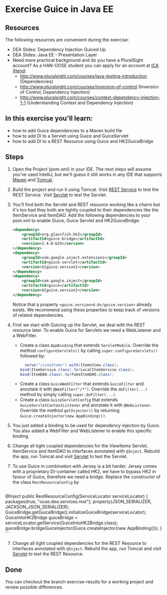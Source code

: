 Exercise Guice in Java EE
=========================
Resources
-------------
The following resources are convenient during the exercise:

* DEA Slides: Dependency Injection Guiced Up
* DEA Slides: Java EE - Presentation Layer
* Need more practical background and do you have a PluralSight account? As a HAN-OOSE student you can apply for an account at [ICA Xtend](https://ica-xtend.nl/winkel/):
	* http://www.pluralsight.com/courses/java-testing-introduction (Dependencies)
	* http://www.pluralsight.com/courses/inversion-of-control (Inversion of Control, Dependency Injection)
	* http://www.pluralsight.com/courses/context-dependency-injection-1-1 (Understanding Context and Dependency Injection)

In this exercise you'll learn:
------------------------------
* how to add Guice dependencies to a Maven build file
* how to add DI to a Servlet using Guice and GuiceServlet
* how to add DI to a REST Resource using Guice and HK2GuiceBridge

Steps
-----
1. Open the Project (pom.xml) in your IDE. The next steps will assume you've used IntelliJ, but we'll guess it still works in any IDE that supports [Maven](http://maven.apache.org/ "Maven") and [Tomcat](http://tomcat.apache.org).

2. Build the project and run it using Tomcat. Visit [REST Service](http://localhost:8080/rest/items) to test the REST Service. Visit [Servlet](http://localhost:8080/viewItems) to test the Servlet.

3. You'll find both the Servlet and REST resource working like a charm but it's too bad they both are tightly coupled to their dependencies like the ItemService and ItemDAO. Add the following dependencies to your pom.xml to enable Guice, Guice Servlet and HK2GuiceBridge:

    ```xml
    <dependency>
        <groupId>org.glassfish.hk2</groupId>
        <artifactId>guice-bridge</artifactId>
        <version>2.4.0-b25</version>
    </dependency>
    <dependency>
        <groupId>com.google.inject.extensions</groupId>
        <artifactId>guice-servlet</artifactId>
        <version>${guice.version}</version>
    </dependency>
    <dependency>
        <groupId>com.google.inject</groupId>
        <artifactId>guice</artifactId>
        <version>${guice.version}</version>
    </dependency>
    ```

    Notice that a property ```<guice.version>4.0</guice.version>``` already exists.
    We recommend using these properties to keep track of versions of related dependencies.

4. First we start with Guicing up the Servlet, we deal with the REST resource later. To enable Guice for Servlets we need a WebListener and a WebFilter.
	* Create a class ```AppBinding``` that extends ```ServletModule```. Override the method ```configureServlets()``` by calling ```super.configureServlets()``` followed by:
		```java
		  serve("/viewItems").with(ItemsView.class);
      bind(ItemService.class).to(LocalItemService.class);
      bind(ItemDAO.class).to(FakeItemDAO.class);
		```
	* Create a class ```GuiceWebFilter``` that extends ```GuiceFilter``` and annotate it with ```@WebFilter("/*")```. Override the ```doFilter(...)``` method by simply calling ```super.doFilter(...)```.
	* Create a class ```GuiceServletConfig``` that extends ```GuiceServletContextListener``` and annotate it with ```@WebListener```. Override the method ```getInjector()``` by returning ```Guice.createInjector(new AppBinding())```.

5. You just added a binding to be used for dependency injection by Guice. You also added a WebFilter and WebListener to enable this specific binding.

6. Change all tight coupled dependencies for the ViewItems Servlet, ItemService and ItemDAO to interfaces annotated with ```@Inject```. Rebuild the app, run Tomcat and visit [Servlet](http://localhost:8080/viewItems) to test the Servlet.

6. To use Guice in combination with Jersey is a bit harder. Jersey comes with a proprietary DI-container called HK2, we have to bypass HK2 in favour of Guice, therefore we need a bridge. Replace the constructor of the class ```RestResourceConfig``` by
	```java
  @Inject
  public RestResourceConfig(ServiceLocator serviceLocator) {
        packages(true, "oose.dea.services.rest");
        property(JSON_SERIALIZER, JACKSON_JSON_SERIALIZER);
        GuiceBridge.getGuiceBridge().initializeGuiceBridge(serviceLocator);
        GuiceIntoHK2Bridge guiceBridge = serviceLocator.getService(GuiceIntoHK2Bridge.class);
        guiceBridge.bridgeGuiceInjector(Guice.createInjector(new AppBinding()));
  }
	```

7. Change all tight coupled dependencies for the REST Resource to interfaces annotated with ```@Inject```. Rebuild the app, run Tomcat and visit [Servlet](http://localhost:8080/rest/items) to test the REST Resource.

Done
----
You can checkout the branch exercise-results for a working project and review possible differences.
